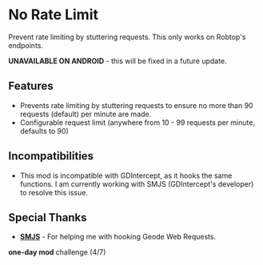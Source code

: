# No Rate Limit

Prevent rate limiting by stuttering requests. This only works on Robtop's endpoints.

**UNAVAILABLE ON ANDROID** - this will be fixed in a future update.

## Features
- Prevents rate limiting by stuttering requests to ensure no more than 90 requests (default) per minute are made.
- Configurable request limit (anywhere from 10 - 99 requests per minute, defaults to 90)

## Incompatibilities
- This mod is incompatible with GDIntercept, as it hooks the same functions. I am currently working with SMJS (GDIntercept's developer) to resolve this issue.

## Special Thanks
- **[SMJS](https://github.com/SMJSGaming)** - For helping me with hooking Geode Web Requests.

**one-day mod** challenge (4/7)